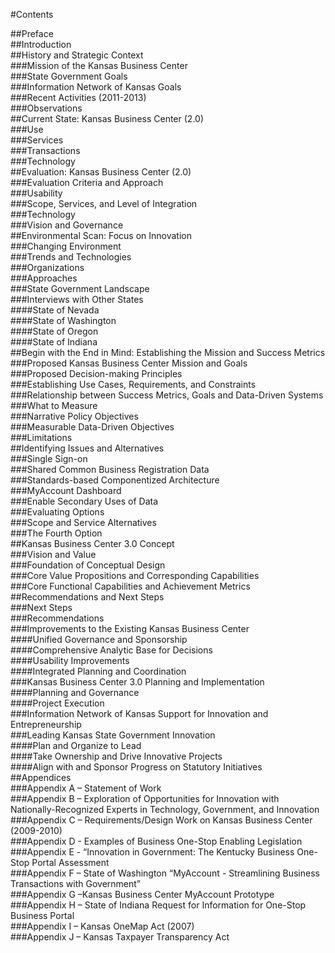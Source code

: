 #Contents

##Preface    
##Introduction    
##History and Strategic Context    
###Mission of the Kansas Business Center    
###State Government Goals    
###Information Network of Kansas Goals    
###Recent Activities (2011-2013)    
###Observations    
##Current State: Kansas Business Center (2.0)    
###Use    
###Services    
###Transactions    
###Technology    
##Evaluation: Kansas Business Center (2.0)    
###Evaluation Criteria and Approach    
###Usability    
###Scope, Services, and Level of Integration    
###Technology    
###Vision and Governance    
##Environmental Scan: Focus on Innovation    
###Changing Environment   
###Trends and Technologies    
###Organizations    
###Approaches    
###State Government Landscape    
###Interviews with Other States    
####State of Nevada    
####State of Washington    
####State of Oregon    
####State of Indiana    
##Begin with the End in Mind: Establishing the Mission and Success Metrics    
###Proposed Kansas Business Center Mission and Goals    
###Proposed Decision-making Principles    
###Establishing Use Cases, Requirements, and Constraints    
###Relationship between Success Metrics, Goals and Data-Driven Systems    
###What to Measure    
###Narrative Policy Objectives   
###Measurable Data-Driven Objectives    
###Limitations    
##Identifying Issues and Alternatives    
###Single Sign-on    
###Shared Common Business Registration Data    
###Standards-based Componentized Architecture    
###MyAccount Dashboard    
###Enable Secondary Uses of Data    
###Evaluating Options    
###Scope and Service Alternatives    
###The Fourth Option    
##Kansas Business Center 3.0 Concept    
###Vision and Value    
###Foundation of Conceptual Design    
###Core Value Propositions and Corresponding Capabilities    
###Core Functional Capabilities and Achievement Metrics    
##Recommendations and Next Steps    
###Next Steps    
###Recommendations    
###Improvements to the Existing Kansas Business Center    
####Unified Governance and Sponsorship    
####Comprehensive Analytic Base for Decisions    
####Usability Improvements    
####Integrated Planning and Coordination    
###Kansas Business Center 3.0 Planning and Implementation    
####Planning and Governance    
####Project Execution    
###Information Network of Kansas Support for Innovation and Entrepreneurship    
###Leading Kansas State Government Innovation    
####Plan and Organize to Lead    
####Take Ownership and Drive Innovative Projects    
####Align with and Sponsor Progress on Statutory Initiatives    
##Appendices    
###Appendix A – Statement of Work    
###Appendix B – Exploration of Opportunities for Innovation with Nationally-Recognized Experts in Technology, Government, and Innovation    
###Appendix C – Requirements/Design Work on Kansas Business Center (2009-2010)    
###Appendix D - Examples of Business One-Stop Enabling Legislation    
###Appendix E - “Innovation in Government: The Kentucky Business One-Stop Portal Assessment    
###Appendix F – State of Washington “MyAccount - Streamlining Business Transactions with Government”    
###Appendix G –Kansas Business Center MyAccount Prototype    
###Appendix H – State of Indiana Request for Information for One-Stop Business Portal    
###Appendix I – Kansas OneMap Act (2007)    
###Appendix J – Kansas Taxpayer Transparency Act    
